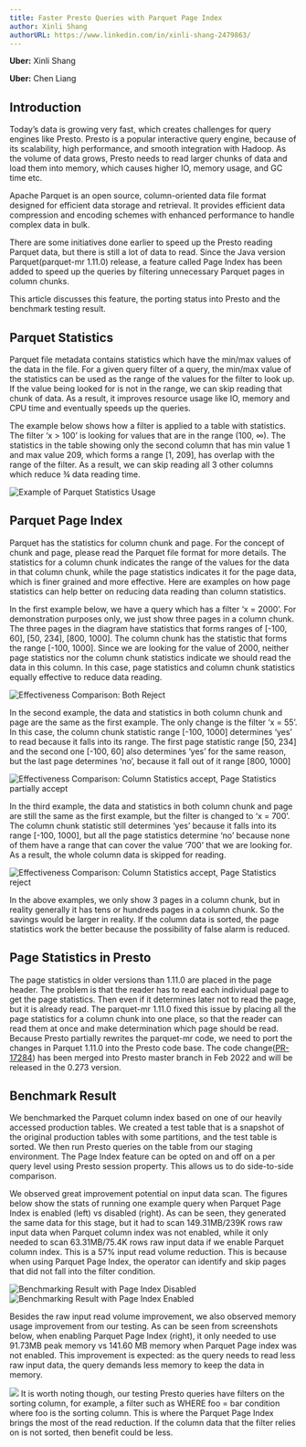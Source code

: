 ```yaml
---
title: Faster Presto Queries with Parquet Page Index
author: Xinli Shang
authorURL: https://www.linkedin.com/in/xinli-shang-2479863/
---
```

**Uber:** Xinli Shang

**Uber:** Chen Liang

## Introduction
Today’s data is growing very fast, which creates challenges for query engines like Presto.  Presto is a popular interactive query engine, because of its scalability, high performance, and smooth integration with Hadoop. As the volume of data grows, Presto needs to read larger chunks of data and load them into memory, which causes higher IO, memory usage, and GC time etc.

Apache Parquet is an open source, column-oriented data file format designed for efficient data storage and retrieval. It provides efficient data compression and encoding schemes with enhanced performance to handle complex data in bulk.

There are some initiatives done earlier to speed up the Presto reading Parquet data, but there is still a lot of data to read. Since the Java version Parquet(parquet-mr 1.11.0) release, a feature called Page Index has been added to speed up the queries by filtering unnecessary Parquet pages in column chunks.

This article discusses this feature, the porting status into Presto and the benchmark testing result. 

##  Parquet Statistics
Parquet file metadata contains statistics which have the min/max values of the data in the file. For a given query filter of a query,  the min/max value of the statistics can be used as the range of the values for the filter to look up. If the value being looked for is not in the range, we can skip reading that chunk of data. As a result, it improves resource usage like IO, memory and CPU time and eventually speeds up the queries.  

The example below shows how a filter is applied to a table with statistics. The filter ‘x > 100’ is looking for values that are in the range (100, ∞). The statistics in the table showing only the second  column that has min value 1 and  max value 209, which forms a range [1, 209], has overlap with the range of the filter. As a result, we can  skip reading all 3 other columns which reduce ¾ data reading time.

![Example of Parquet Statistics Usage](/img/blog/2022-05-10-faster-presto-queries-with-parquet-page-index/image3.png)

## Parquet Page Index 
Parquet has the statistics for column chunk and page. For the concept of chunk and page, please read the Parquet file format for more details. The statistics for a column chunk indicates the range of the values for the data in that column chunk, while the page statistics indicates it for the page data, which is finer grained and more effective.  Here are examples on how page statistics can help better on reducing data reading than column statistics.

In the first example below, we have a query which has a filter ‘x = 2000’. For demonstration purposes only, we just show three pages in a column chunk. The three pages in the diagram have statistics that forms ranges of [-100, 60],  [50, 234], [800, 1000]. The column chunk has the statistic that forms the range [-100, 1000]. Since we are looking for the value of 2000, neither page statistics nor the column chunk statistics indicate we should read the data in this column. In this case, page statistics and column chunk statistics equally effective to reduce data reading. 

![Effectiveness Comparison: Both Reject](/img/blog/2022-05-10-faster-presto-queries-with-parquet-page-index/image8.png)

In the second example, the data and statistics in both column chunk and page are the same as the first example. The only change is the filter ‘x = 55’.  In this case, the column chunk statistic range [-100, 1000] determines ‘yes’ to read because it falls into its range. The first page statistic range [50, 234] and the second one [-100, 60]  also determines ‘yes’ for the same reason, but the last page determines ‘no’, because it fall out of it range [800, 1000]

![Effectiveness Comparison: Column Statistics accept, Page Statistics partially accept](/img/blog/2022-05-10-faster-presto-queries-with-parquet-page-index/image5.png)

In the third example, the data and statistics in both column chunk and page are still the same as the first example, but the filter is changed to ‘x =  700’. The column chunk statistic still determines ‘yes’ because it falls into its range [-100, 1000], but all the page statistics determine ‘no’ because none of them have a range that can cover the value ‘700’ that we are looking for. As a result, the whole column data is skipped for reading. 

![Effectiveness Comparison: Column Statistics accept, Page Statistics reject](/img/blog/2022-05-10-faster-presto-queries-with-parquet-page-index/image6.png)

In the above examples, we only show 3 pages in a column chunk, but in reality generally it has tens or hundreds pages in a column chunk. So the savings would be larger in reality. If the column data is sorted, the page statistics work the better because the possibility of false alarm is reduced.   

## Page Statistics in Presto
The page statistics in older versions than 1.11.0 are placed in the page header. The problem is that the reader has to read each individual page to get the page statistics. Then even if it determines later not to read the page, but it is already read. The parquet-mr 1.11.0 fixed this issue by placing all the page statistics for a column chunk into one place, so that the reader can read them at once and make determination which page should be read.
Because Presto partially rewrites the parquet-mr code, we need to port the changes in Parquet 1.11.0 into the Presto code base. The code change([PR-17284](https://github.com/prestodb/presto/pull/17284)) has been merged into Presto master branch in Feb 2022 and will be released in the 0.273 version.

## Benchmark Result
We benchmarked the Parquet column index based on one of our heavily accessed production tables. We created a test table that is a snapshot of the original production tables with some partitions, and the test table is sorted. We then run Presto queries on the table from our staging environment. The Page Index feature can be opted on and off on a per query level using Presto session property. This allows us to do side-to-side comparison.

We observed great improvement potential on input data scan. The figures below show the stats of running one example query when Parquet Page Index is enabled (left) vs disabled (right). As can be seen, they generated the same data for this stage, but it had to scan 149.31MB/239K rows raw input data when Parquet column index was not enabled, while it only needed to scan 63.31MB/75.4K rows raw input data if we enable Parquet column index. This is a 57% input read volume reduction. This is because when using Parquet Page Index, the operator can identify and skip pages that did not fall into the filter condition.

![Benchmarking Result with Page Index Disabled](/img/blog/2022-05-10-faster-presto-queries-with-parquet-page-index/image2.png)
![Benchmarking Result with Page Index Enabled](/img/blog/2022-05-10-faster-presto-queries-with-parquet-page-index/image1.png)

Besides the raw input read volume improvement, we also observed memory usage improvement from our testing. As can be seen from screenshots below, when enabling Parquet Page Index (right), it only needed to use 91.73MB peak memory vs 141.60 MB memory when Parquet Page index was not enabled. This improvement is expected: as the query needs to read less raw input data,  the query demands less memory to keep the data in memory.

![](/img/blog/2022-05-10-faster-presto-queries-with-parquet-page-index/image4.png)
It is worth noting though, our testing Presto queries have filters on the sorting column, for example, a filter such as WHERE foo = bar condition where foo is the sorting column. This is where the Parquet Page Index brings the most of the read reduction. If the column data that the filter relies on is not sorted, then benefit could be less. 